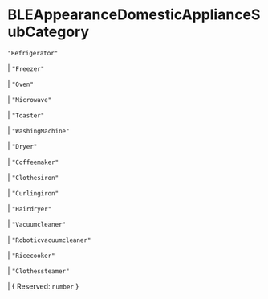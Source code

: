 # **BLEAppearanceDomesticApplianceSubCategory**

`"Refrigerator"`

| `"Freezer"`

| `"Oven"`

| `"Microwave"`

| `"Toaster"`

| `"WashingMachine"`

| `"Dryer"`

| `"Coffeemaker"`

| `"Clothesiron"`

| `"Curlingiron"`

| `"Hairdryer"`

| `"Vacuumcleaner"`

| `"Roboticvacuumcleaner"`

| `"Ricecooker"`

| `"Clothessteamer"`

| { Reserved: `number` }
